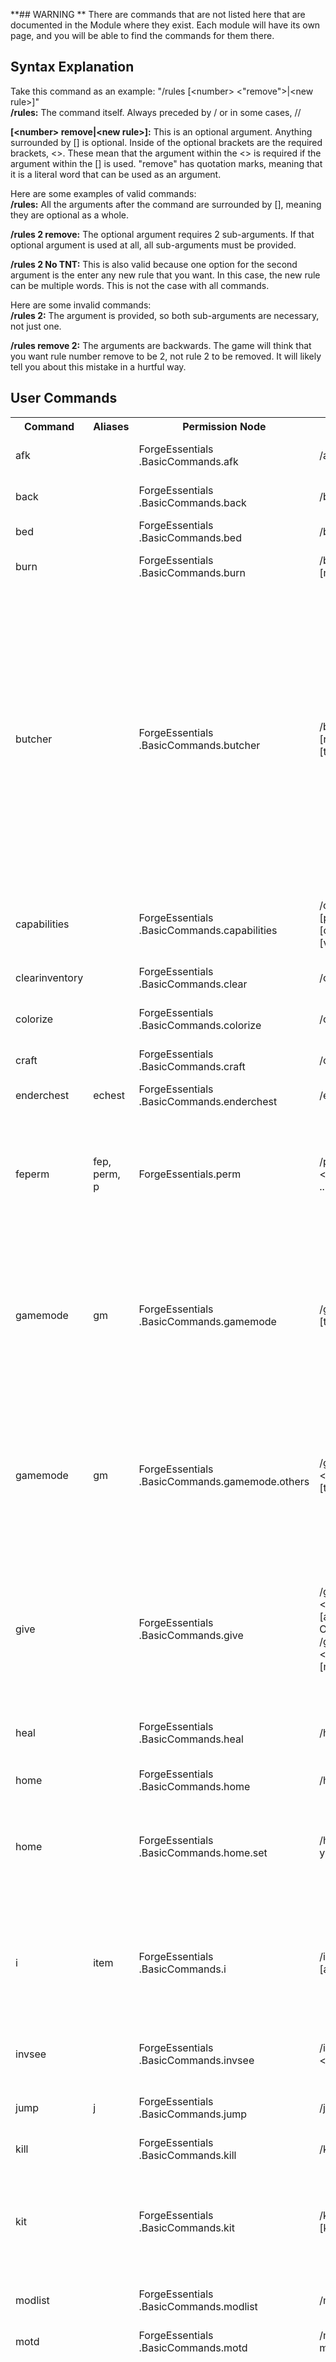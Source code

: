 **## WARNING **
There are commands that are not listed here that are documented in the Module where they exist. Each module will have its own page, and you will be able to find the commands for them there.


## Syntax Explanation
Take this command as an example: "/rules [\<number> \<"remove">|\<new rule>]"  
**/rules:** The command itself. Always preceded by / or in some cases, //  
  
**[\<number> remove|\<new rule>]:** This is an optional argument. Anything surrounded by [] is optional. Inside of the optional brackets are the required brackets, \<>. These mean that the argument within the \<> is required if the argument within the [] is used. "remove" has quotation marks, meaning that it is a literal word that can be used as an argument.  
  
Here are some examples of valid commands:  
**/rules:** All the arguments after the command are surrounded by [], meaning they are optional as a whole.  
  
**/rules 2 remove:** The optional argument requires 2 sub-arguments. If that optional argument is used at all, all sub-arguments must be provided.  
  
**/rules 2 No TNT:** This is also valid because one option for the second argument is the enter any new rule that you want. In this case, the new rule can be multiple words. This is not the case with all commands.  
  
Here are some invalid commands:  
**/rules 2:** The argument is provided, so both sub-arguments are necessary, not just one.  
  
**/rules remove 2:** The arguments are backwards. The game will think that you want rule number remove to be 2, not rule 2 to be removed. It will likely tell you about this mistake in a hurtful way.  
## User Commands
<table>
	<tr>
		<th>Command</th>
		<th>Aliases</th>
		<th>Permission Node</th>
		<th>Usage</th>
		<th>Description</th>
	</tr>
	<tr>
		<td>afk</td>
		<td></td>
		<td>ForgeEssentials<br>.BasicCommands.afk</td>
		<td>/afk</td>
		<td>Appends the "[AFK]" tag to your username.</td>
	</tr>
	<tr>
		<td>back</td>
		<td></td>
		<td>ForgeEssentials<br>.BasicCommands.back</td>
		<td>/back</td>
		<td>Teleport to your last death point or teleport.</td>
	</tr>
	<tr>
		<td>bed</td>
		<td></td>
		<td>ForgeEssentials<br>.BasicCommands.bed</td>
		<td>/bed</td>
		<td>Teleport to your bed point.</td>
	</tr>
	<tr>
		<td>burn</td>
		<td></td>
		<td>ForgeEssentials<br>.BasicCommands.burn</td>
		<td>/burn [me|player]</td>
		<td>Sets you or someone else on fire.</td>
	</tr>
	<tr>
		<td>butcher</td>
		<td></td>
		<td>ForgeEssentials<br>.BasicCommands.butcher</td>
		<td>/butcher [radius|world] [type] [x, y, z]</td>
		<td>Kill all hostile mobs within a certain radius, or 10 blocks by default.  Putting "world" instead of a numerical radius specifies the entire dimension.  The 6 types you can choose from are: passive (all non-hostile mobs except tamed animals), hostile (doesn't cover bosses), golem, villager, tamed, and all (everything but bosses and players).  <b>BE CAREFUL!  This cannot be undone!</td>
	</tr>
	<tr>
		<td>capabilities</td>
		<td></td>
		<td>ForgeEssentials<br>.BasicCommands.capabilities</td>
		<td>/capabilities [player] [capability] [value|default]</td>
		<td>Allows you to modify a bunch of interesting stuff related to the player.</td>
	</tr>
	<tr>
		<td>clearinventory</td>
		<td></td>
		<td>ForgeEssentials<br>.BasicCommands.clear</td>
		<td>/clear [player]</td>
		<td>Clears your or the specified player's inventory.</td>
	</tr>
	<tr>
		<td>colorize</td>
		<td></td>
		<td>ForgeEssentials<br>.BasicCommands.colorize</td>
		<td>/colorize</td>
		<td>Parses pre-existing color codes on signs.</td>
	</tr>
	<tr>
		<td>craft</td>
		<td></td>
		<td>ForgeEssentials<br>.BasicCommands.craft</td>
		<td>/craft</td>
		<td>Brings up a crafting table GUI for use on the go.</td>
	</tr>
	<tr>
		<td>enderchest</td>
		<td>echest</td>
		<td>ForgeEssentials<br>.BasicCommands.enderchest</td>
		<td>/enderchest</td>
		<td>Opens your ender chest inventory.</td>
	</tr>
	<tr>
		<td>feperm</td>
		<td>fep, perm, p</td>
		<td>ForgeEssentials.perm</td>
		<td>/p &#60;group|user&#62 ...</td>
		<td>Edits the permissions system. For more information, see <a href=Permissions-Commands>Permissions Reference</a><br><b>**WARNING**</b> This is an all or nothing perm at the moment!</td>
	</tr>
	<tr>
		<td>gamemode</td>
		<td>gm</td>
		<td>ForgeEssentials<br>.BasicCommands.gamemode</td>
		<td>/gamemode [type]</td>
		<td>Changes your gamemode to the specified type (can be number or string).  If type is not specified, game mode is changed from survival/adventure to creative, or creative to survival.</td>
	</tr>
	<tr>
		<td>gamemode</td>
		<td>gm</td>
		<td>ForgeEssentials<br>.BasicCommands.gamemode.others</td>
		<td>/gamemode &#60;player> [type]</td>
		<td>Changes specified player's gamemode to the specified type (can be number or string).  If type is not specified, game mode is changed from survival/adventure to creative, or creative to survival.</td>
	</tr>
	<tr>
		<td>give</td>
		<td></td>
		<td>ForgeEssentials<br>.BasicCommands.give</td>
		<td>/give &#60;player> &#60;id[:meta] [amount]<br>OR<br>
		/give &#60;player> &#60;id> [amount] [meta]</td>
		<td>Gives the specified player the specified amount of the specified item.  Meta and amount are optional.  If not specified, meta defaults to 0, amount defaults to 64.</td>
	</tr>
	<tr>
		<td>heal</td>
		<td></td>
		<td>ForgeEssentials<br>.BasicCommands.heal</td>
		<td>/heal [player]</td>
		<td>Restores the target's health, hunger and extinguishes them.</td>
	</tr>
	<tr>
		<td>home</td>
		<td></td>
		<td>ForgeEssentials<br>.BasicCommands.home</td>
		<td>/home</td>
		<td>Teleports your to your home.</td>
	</tr>
	<tr>
		<td>home</td>
		<td></td>
		<td>ForgeEssentials<br>.BasicCommands.home.set</td>
		<td>/home &#60f;set|x, y, z></td>
		<td>Sets your home to your current location. "/home x y z" sets your home to specific coordinates, where x, y, and z are numbers.</td>
	</tr>
	<tr>
		<td>i</td>
		<td>item</td>
		<td>ForgeEssentials<br>.BasicCommands.i</td>
		<td>/i &#60;id[:meta] [amount]</td>
		<td>Gives you the specified amount of the specified item.  Meta and amount are optional.  If not specified, meta defaults to 0, amount defaults to 64.</td>
	</tr>
        <tr>
		<td>invsee</td>
		<td></td>
		<td>ForgeEssentials<br>.BasicCommands.invsee</td>
		<td>/invsee &#60;player></td>
		<td>Allows you to see the player's inventory.  Top row is their hotbar.</td>
	</tr>
	<tr>
		<td>jump</td>
		<td>j</td>
		<td>ForgeEssentials<br>.BasicCommands.jump</td>
		<td>/jump</td>
		<td>Teleports you to the location you are currently looking.</td>
	</tr>
	<tr>
		<td>kill</td>
		<td></td>
		<td>ForgeEssentials<br>.BasicCommands.kill</td>
		<td>/kill [player]</td>
		<td>Kill yourself or the specified player.</td>
	</tr>
	<tr>
		<td>kit</td>
		<td></td>
		<td>ForgeEssentials<br>.BasicCommands.kit</td>
		<td>/kit [set|del][kitname]</td>
		<td>/kit set &#60;name&#62; [timeout in seconds] => Save your inventory as a kit.<br>
		/kit del &#60;name&#62 => Delete the kit.<br>
		/kit &#60;name&#62 => Get the kit</td>
	</tr>
	<tr>
		<td>modlist</td>
		<td></td>
		<td>ForgeEssentials<br>.BasicCommands.modlist</td>
		<td>/modlist [page]</td>
		<td>Prints a list of mods installed on the server.</td>
	</tr>
	<tr>
		<td>motd</td>
		<td></td>
		<td>ForgeEssentials<br>.BasicCommands.motd</td>
		<td>/motd [new motd]  </td>
		<td>Get the message of the day or set a new MOTD.</td>
	</tr>
        <tr>
		<td>ping</td>
		<td></td>
		<td>ForgeEssentials<br>.BasicCommands.ping</td>
		<td>/ping</td>
		<td>"Pings" the server and returns the time taken to communicate with the server in milliseconds. Please note that ping is not guaranteed to be accurate and may produce inaccurate results for a variety of reasons beyond our control. We are not responsible for any inaccuracies of this command.</td>
	</tr>
	<tr>
		<td>potion</td>
		<td></td>
		<td>ForgeEssentials<br>.BasicCommands.potion</td>
		<td>/potion [player] [effect] [duration in seconds]</td>
		<td>Applies the specified effect to the specified player, for the specified duration.  "me" makes the potion work on you.</td>
	</tr>
	</tr>
	<tr>
		<td>remove</td>
		<td></td>
		<td>ForgeEssentials<br>.BasicCommands.remove</td>
		<td>/remove [radius] [x, y, z]</td>
		<td>Remove all item entities within specified radius or specified point, or 15 blocks by default.</td>
	</tr>
        <tr>
		<td>repair</td>
		<td></td>
		<td>ForgeEssentials<br>.BasicCommands.repair</td>
		<td>/repair</td>
		<td>Restores your currently held item to its undamaged state.</td>
	</tr>
	<tr>
		<td>rules</td>
		<td></td>
		<td>ForgeEssentials<br>.BasicCommands.rules</td>
		<td>/rules [&#60;number&#62 remove|&#60;new rule&#62;]  </td>
		<td>Get the rules of the server. Specify a rule number and either a new rule or "remove" to add or remove a rule, respectively.</td>
	</tr>
        <tr>
		<td>setspawn</td>
		<td></td>
		<td>ForgeEssentials<br>.BasicCommands.setspawn</td>
		<td>/setspawn</td>
		<td>Sets the respawn point. (We're trying to figure out how to make it change the default spawn point while still holding onto the information we need)</td>
	</tr>
	<tr>
		<td>smite</td>
		<td></td>
		<td>ForgeEssentials<br>.BasicCommands.smite</td>
		<td>/smite &#60;me|player&#62;</td>
		<td>Strike the block your are looking at with lightning, or specify "me" or a player's name to strike yourself or another player, respectively.</td>
	</tr>
        <tr>
		<td>spawn</td>
		<td></td>
		<td>ForgeEssentials<br>.BasicCommands.spawn</td>
		<td>/spawn</td>
		<td>Teleports you to the point set by /setspawn.</td>
	</tr>
        <tr>
		<td>spawnmob</td>
		<td></td>
		<td>ForgeEssentials<br>.BasicCommands.setspawn</td>
		<td>/spawnmob &#60;mobname> [amount]</td>
		<td>Spawns the amount of mobname where you are looking.  Amount defaults to 1.</td>
	</tr>
	<tr>
		<td>tp</td>
		<td></td>
		<td>ForgeEssentials<br>.BasicCommands.tp</td>
		<td>/tp &#60;player> &#60;targetPlayer|x y z></td>
		<td>Teleport player to targetPlayer's position or coordinates set by x, y, and z.</td>
	</tr>
	<tr>
		<td>tphere</td>
		<td></td>
		<td>ForgeEssentials<br>.BasicCommands.tphere</td>
		<td>/tphere &#60;player></td>
		<td>Teleport another player to your position</td>
	</tr>
	<tr>
		<td>tppos</td>
		<td></td>
		<td>ForgeEssentials<br>.BasicCommands.tppos</td>
		<td>/tppos &#60;x y z></td>
		<td>Will allow a player to teleport to another</td>
	</tr>
	<tr>
		<td>tps</td>
		<td></td>
		<td>ForgeEssentials<br>.BasicCommands.tps</td>
		<td>/tps [all|#]</td>
		<td>Will display current memory use and average ticks per second of the current world you are in. The bigger the number, the better the server is performing.</td>
	</tr>
	<tr>
		<td>virtualchest</td>
		<td>vchest</td>
		<td>ForgeEssentials<br>.BasicCommands.virtualchest</td>
		<td>/vchest /virtualchest</td>
		<td>Opens a virtual chest equal to a double chest.</td>
	</tr>
	<tr>
		<td>warp</td>
		<td></td>
		<td>ForgeEssentials<br>.BasicCommands.warp</td>
		<td>/warp &#60;warpname></td>
		<td>Teleports you to the specified warp point.</td>
	</tr>
	<tr>
		<td>warp set|del</td>
		<td></td>
		<td>ForgeEssentials<br>.BasicCommands.warp.admin</td>
		<td>/warp set|del &#60;warpname></td>
		<td>Creates (set) or deletes (del) specified warp point.  Set will fail if warp name is in use.</td>
	</tr>
	<tr>
		<td><b>Chat Commands</b></td>
		<td></td>
		<td></td>
		<td></td>
		<td></td>
	</tr>
	<tr>
		<td>Message</td>
		<td></td>
		<td>ForgeEssentials<br>.chat.Commands.Msg</td>
		<td>/msg <br>&#60player> <br>&#60Message to be sent> </td>
		<td>Works the same as /tell lets you send a private message to a player</td>
	</tr>
	<tr>
		<td>Mute</td>
		<td></td>
		<td>ForgeEssentials<br>.chat.Commands.Mute</td>
		<td>/mute <br>&#60player> </td>
		<td>Mutes the selected player.</td>
	</tr>
	<tr>
		<td>Nickname</td>
		<td></td>
		<td>ForgeEssentials<br>.chat.Commands.Nickname</td>
		<td>/nickname &#60player> &#60nickname></td>
		<td>Gives the specified 'nickname' to the target player.</td>
	</tr>
	<tr>
		<td>r</td>
		<td></td>
		<td>ForgeEssentials<br>.chat.Commands.r</td>
		<td>/r &#60Message to be sent> </td>
		<td>this lets you reply to the player whom sent you a private message</td>
	</tr>
	<tr>
		<td>Unmute</td>
		<td></td>
		<td>ForgeEssentials<br>.chat.Commands.Unmute</td>
		<td>/unmute <br>&#60player> </td>
		<td>remove the mute you put on a player</td>
	</tr>
</table>

### Vanilla Overrides
The following commands all have the permission node structure of<br>
**_ForgeEssentials.BasicCommands.&#60;name&#62;_**<br>
and have the same usage as the vanilla commands they override.
+ ban
+ ban-ip
+ banlist
+ debug
+ defaultgamemode
+ deop
+ difficulty
+ enchant
+ gamerule
+ kick
+ me
+ op
+ pardon
+ pardon-ip
+ publish
+ save-all
+ save-off
+ save-on
+ say
+ seed
+ stop
+ time
+ toggledownfall
+ weather
+ whitelist

## WorldControl Commands
<table>
	<tr>
		<th>Command</th>
		<th>Aliases</th>
		<th>Permission Node</th>
		<th>Usage</th>
		<th>Description</th>
	</tr>
	<tr>
		<td>pos1</td>
		<td></td>
		<td>ForgeEssentials.WorldControl<br>.commands.pos</td>
		<td>//pos1 &lt;x> &lt;y> &lt;z></td>
		<td>Sets the first selection point to given X, Y, and Z coordinates.</td>
	</tr>
	<tr>
		<td>pos2</td>
		<td></td>
		<td>ForgeEssentials.WorldControl<br>.commands.pos</td>
		<td>//pos2 &lt;x> &lt;y> &lt;z></td>
		<td>Sets the second selection point to given X, Y, and Z coordinates.</td>
	</tr>
	<tr>
		<td>deselect</td>
		<td></td>
		<td>ForgeEssentials.WorldControl<br>.commands.deselect</td>
		<td>//deselect</td>
		<td>Nulls the current selection, because having it hang around when it isn't needed is annoying. Does not affect blocks.</td>
	</tr>
	<tr>
		<td>wand</td>
		<td></td>
		<td>ForgeEssentials.WorldControl<br>.commands.wand</td>
		<td>//wand</td>
		<td>Binds the currently selected item in the player's hotbar to the WorldControl wand. If no item is selected, WC will use fists to select the area.</td>
	</tr>
	<tr>
		<td>undo</td>
		<td></td>
		<td>ForgeEssentials.WorldControl<br>.commands.undo</td>
		<td>//undo</td>
		<td>Undoes the last WorldControl action. The system only saves five steps of undo action.</td>
	</tr>
	<tr>
		<td>redo</td>
		<td></td>
		<td>ForgeEssentials.WorldControl<br>.commands.redo</td>
		<td>//redo</td>
		<td>Redoes an action previously undone using the //undo command. The system only saves five steps of redo action.</td>
	</tr>
	<tr>
		<td>set</td>
		<td></td>
		<td>ForgeEssentials.WorldControl<br>.commands.set</td>
		<td>//set &lt;block ID[:metadata]></td>
		<td>Sets all blocks within the current selection to the ID provided. Optionally, metadata can be provided for blocks that can use it.</td>
	</tr>
	<tr>
		<td>replace</td>
		<td></td>
		<td>ForgeEssentials.WorldControl<br>.commands.replace</td>
		<td>//replace &lt;target block ID[:metadata]> &lt;replacement block ID[:metadata]></td>
		<td>Searches the current selection for blocks of the target ID (optionally metadata; if none is provided, all blocks of the ID will be replaced) with the second block ID and optional Metadata.</td>
	</tr>
	<tr>
		<td>thaw</td>
		<td></td>
		<td>ForgeEssentials.WorldControl<br>.commands.thaw</td>
		<td>//thaw &lt;radius> [&lt;x> &lt;z>]</td>
		<td>Removes snow from exposed blocks, and replaces ice with water blocks within a specified radius. If the X and Z coordinates are not provided, the player's position will be used.</td>
	</tr>
	<tr>
		<td>freeze</td>
		<td></td>
		<td>ForgeEssentials.WorldControl<br>.commands.freeze</td>
		<td>//freeze &lt;radius> [&lt;x> &lt;z>]</td>
		<td>Replaces exposed water with ice blocks within a specified radius. If the X and Z coordinates are not provided, the player's position will be used.</td>
	</tr>
	<tr>
		<td>snow</td>
		<td></td>
		<td>ForgeEssentials.WorldControl<br>.commands.snow</td>
		<td>//snow &lt;radius> [&lt;x> &lt;z>]</td>
		<td>Adds a layer of snow to exposed blocks within a specified radius. If the X and Z coordinates are not provided, the player's position will be used.</td>
	</tr>
	<tr>
		<td>till</td>
		<td></td>
		<td>ForgeEssentials.WorldControl<br>.commands.till</td>
		<td>//till &lt;radius> [&lt;x> &lt;z>]</td>
		<td>Transforms exposed dirt and grass into farmland within a specified radius. If the X and Z coordinates are not provided, the player's position will be used.</td>
	</tr>
	<tr>
		<td>untill</td>
		<td></td>
		<td>ForgeEssentials.WorldControl<br>.commands.untill</td>
		<td>//untill &lt;radius> [&lt;x> &lt;z>]</td>
		<td>Transforms exposed farmland into dirt blocks within a specified radius. If the X and Z coordinates are not provided, the player's position will be used.</td>
	</tr>
</table>

## WorldBorder Commands - Must have World Control installed to use.

<table>
	<tr>
		<th>Command</th>
		<th>Aliases</th>
		<th>Permission Node</th>
		<th>Usage</th>
		<th>Description</th>
	</tr>
	<tr>
		<td>fill</td>
		<td></td>
		<td>?</td>
		<td>/wb fill ok <dimension></td>
		<td>Pre-generates chunks up to world border. This will cause lag.</td>
	</tr>
	<tr>
		<td>turbo</td>
		<td></td>
		<td>?</td>
		<td>/wb turbo <dimension> [off]</td>
		<td>Enables 10 chunks per tick. This will cause severe lag.</td>
	</tr>
	<tr>
		<td>autopilot</td>
		<td></td>
		<td>?</td>
		<td>?</td>
		<td>?</td>
	</tr>
	<tr>
		<td>set</td>
		<td></td>
		<td>?</td>
		<td>/wb set <round|square> <Radius> <X> <Z></td>
		<td>Used to set a world border.</td>
	</tr>
</table>

## Admin Commands

### /serverdo &lt;command> [arg1] [arg2] ...
Allows network clients to perform server commands as though they had been typed into the server's console.
NOTE: Until permissions are working, only Ops are able to use this command.